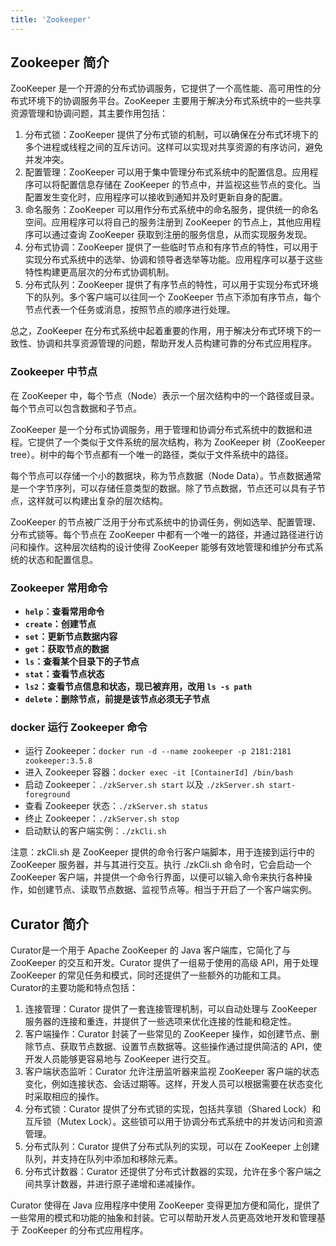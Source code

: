 ```yaml
---
title: 'Zookeeper'
---
```


## Zookeeper 简介
ZooKeeper 是一个开源的分布式协调服务，它提供了一个高性能、高可用性的分布式环境下的协调服务平台。ZooKeeper 主要用于解决分布式系统中的一些共享资源管理和协调问题，其主要作用包括：
1. 分布式锁：ZooKeeper 提供了分布式锁的机制，可以确保在分布式环境下的多个进程或线程之间的互斥访问。这样可以实现对共享资源的有序访问，避免并发冲突。
2. 配置管理：ZooKeeper 可以用于集中管理分布式系统中的配置信息。应用程序可以将配置信息存储在 ZooKeeper 的节点中，并监视这些节点的变化。当配置发生变化时，应用程序可以接收到通知并及时更新自身的配置。
3. 命名服务：ZooKeeper 可以用作分布式系统中的命名服务，提供统一的命名空间。应用程序可以将自己的服务注册到 ZooKeeper 的节点上，其他应用程序可以通过查询 ZooKeeper 获取到注册的服务信息，从而实现服务发现。
4. 分布式协调：ZooKeeper 提供了一些临时节点和有序节点的特性，可以用于实现分布式系统中的选举、协调和领导者选举等功能。应用程序可以基于这些特性构建更高层次的分布式协调机制。
5. 分布式队列：ZooKeeper 提供了有序节点的特性，可以用于实现分布式环境下的队列。多个客户端可以往同一个 ZooKeeper 节点下添加有序节点，每个节点代表一个任务或消息，按照节点的顺序进行处理。

总之，ZooKeeper 在分布式系统中起着重要的作用，用于解决分布式环境下的一致性、协调和共享资源管理的问题，帮助开发人员构建可靠的分布式应用程序。

### Zookeeper 中节点
在 ZooKeeper 中，每个节点（Node）表示一个层次结构中的一个路径或目录。每个节点可以包含数据和子节点。  

ZooKeeper 是一个分布式协调服务，用于管理和协调分布式系统中的数据和进程。它提供了一个类似于文件系统的层次结构，称为 ZooKeeper 树（ZooKeeper tree）。树中的每个节点都有一个唯一的路径，类似于文件系统中的路径。  

每个节点可以存储一个小的数据块，称为节点数据（Node Data）。节点数据通常是一个字节序列，可以存储任意类型的数据。除了节点数据，节点还可以具有子节点，这样就可以构建出复杂的层次结构。  

ZooKeeper 的节点被广泛用于分布式系统中的协调任务，例如选举、配置管理、分布式锁等。每个节点在 ZooKeeper 中都有一个唯一的路径，并通过路径进行访问和操作。这种层次结构的设计使得 ZooKeeper 能够有效地管理和维护分布式系统的状态和配置信息。

### Zookeeper 常用命令
- **`help`：查看常用命令**
- **`create`：创建节点**
- **`set`：更新节点数据内容**
- **`get`：获取节点的数据**
- **`ls`：查看某个目录下的子节点**
- **`stat`：查看节点状态**
- **`ls2`：查看节点信息和状态，现已被弃用，改用 `ls -s path`**
- **`delete`：删除节点，前提是该节点必须无子节点**

### docker 运行 Zookeeper 命令
- 运行 Zookeeper：`docker run -d --name zookeeper -p 2181:2181 zookeeper:3.5.8`
- 进入 Zookeeper 容器：`docker exec -it [ContainerId] /bin/bash`
- 启动 Zookeeper：`./zkServer.sh start` 以及 `./zkServer.sh start-foreground`
- 查看 Zookeeper 状态：`./zkServer.sh status`
- 终止 Zookeeper：`./zkServer.sh stop`
- 启动默认的客户端实例：`./zkCli.sh`

注意：zkCli.sh 是 ZooKeeper 提供的命令行客户端脚本，用于连接到运行中的 ZooKeeper 服务器，并与其进行交互。执行 ./zkCli.sh 命令时，它会启动一个 ZooKeeper 客户端，并提供一个命令行界面，以便可以输入命令来执行各种操作，如创建节点、读取节点数据、监视节点等。相当于开启了一个客户端实例。

## Curator 简介
Curator是一个用于 Apache ZooKeeper 的 Java 客户端库，它简化了与 ZooKeeper 的交互和开发。Curator 提供了一组易于使用的高级 API，用于处理 ZooKeeper 的常见任务和模式，同时还提供了一些额外的功能和工具。  
Curator的主要功能和特点包括：  
1. 连接管理：Curator 提供了一套连接管理机制，可以自动处理与 ZooKeeper 服务器的连接和重连，并提供了一些选项来优化连接的性能和稳定性。
2. 客户端操作：Curator 封装了一些常见的 ZooKeeper 操作，如创建节点、删除节点、获取节点数据、设置节点数据等。这些操作通过提供简洁的 API，使开发人员能够更容易地与 ZooKeeper 进行交互。
3. 客户端状态监听：Curator 允许注册监听器来监视 ZooKeeper 客户端的状态变化，例如连接状态、会话过期等。这样，开发人员可以根据需要在状态变化时采取相应的操作。
4. 分布式锁：Curator 提供了分布式锁的实现，包括共享锁（Shared Lock）和互斥锁（Mutex Lock）。这些锁可以用于协调分布式系统中的并发访问和资源管理。
5. 分布式队列：Curator 提供了分布式队列的实现，可以在 ZooKeeper 上创建队列，并支持在队列中添加和移除元素。
6. 分布式计数器：Curator 还提供了分布式计数器的实现，允许在多个客户端之间共享计数器，并进行原子递增和递减操作。  

Curator 使得在 Java 应用程序中使用 ZooKeeper 变得更加方便和简化，提供了一些常用的模式和功能的抽象和封装。它可以帮助开发人员更高效地开发和管理基于 ZooKeeper 的分布式应用程序。



